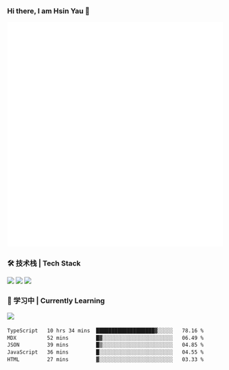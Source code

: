 ### Hi there, I am Hsin Yau 👋 
![Metrics](./github-metrics.svg)

### 🛠 技术栈 | Tech Stack
![](https://skillicons.dev/icons?i=html,css,js,ts,sass,jquery,bootstrap,vue&theme=light) 
![](https://skillicons.dev/icons?i=vite,nuxtjs,webpack,tailwindcss,windicss,nodejs,express,markdown&theme=light)
![](https://skillicons.dev/icons?i=mysql,mongodb,git,pug,vscode,idea,ps,figma&theme=light)

### 📖 学习中 | Currently Learning

![](https://skillicons.dev/icons?i=react,nextjs,svelte,nestjs,nginx,docker,rollupjs&theme=light)

<!--START_SECTION:waka-->

```txt
TypeScript   10 hrs 34 mins  ███████████████████▓░░░░░   78.16 %
MDX          52 mins         █▓░░░░░░░░░░░░░░░░░░░░░░░   06.49 %
JSON         39 mins         █▒░░░░░░░░░░░░░░░░░░░░░░░   04.85 %
JavaScript   36 mins         █░░░░░░░░░░░░░░░░░░░░░░░░   04.55 %
HTML         27 mins         ▓░░░░░░░░░░░░░░░░░░░░░░░░   03.33 %
```

<!--END_SECTION:waka-->

